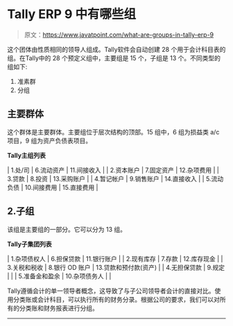 # Tally ERP 9 中有哪些组

> 原文：<https://www.javatpoint.com/what-are-groups-in-tally-erp-9>

这个团体由性质相同的领导人组成。Tally软件会自动创建 28 个用于会计科目表的组。在Tally中的 28 个预定义组中，主要组是 15 个，子组是 13 个。不同类型的组如下:

1.  准素群
2.  分组

## 主要群体

这个群体是主要群体。主要组位于层次结构的顶部。15 组中，6 组为损益类 a/c 项目，9 组为资产负债表项目。

**Tally主组列表**

| 1.处/司 | 6.流动资产 | 11.间接收入 |
| 2.资本账户 | 7.固定资产 | 12.杂项费用 |
| 3.贷款 | 8.投资 | 13.采购账户 |
| 4.暂记帐户 | 9.销售账户 | 14.直接收入 |
| 5.流动负债 | 10.间接费用 | 15.直接费用 |

## 2.子组

该组是主要组的一部分。它可以分为 13 组。

**Tally子集团列表**

| 1.杂项债权人 | 6.担保贷款 | 11.银行账户 |
| 2.现有库存 | 7.存款 | 12.库存现金 |
| 3.关税和税收 | 8.银行 OD 账户 | 13.贷款和预付款(资产) |
| 4.无担保贷款 | 9.规定 |  |
| 5.准备金和盈余 | 10.杂项债务人 |  |

Tally遵循会计的单一领导者概念，这导致了与子公司领导者会计的直接对比。使用分类账或会计科目，可以执行所有的财务分录。根据公司的要求，我们可以对所有的分类账和财务报表进行分组。

* * *